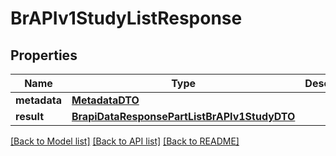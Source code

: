 # BrAPIv1StudyListResponse

## Properties
Name | Type | Description | Notes
------------ | ------------- | ------------- | -------------
**metadata** | [**MetadataDTO**](MetadataDTO.md) |  | [optional] 
**result** | [**BrapiDataResponsePartListBrAPIv1StudyDTO**](BrapiDataResponsePartListBrAPIv1StudyDTO.md) |  | [optional] 

[[Back to Model list]](../README.md#documentation-for-models) [[Back to API list]](../README.md#documentation-for-api-endpoints) [[Back to README]](../README.md)

